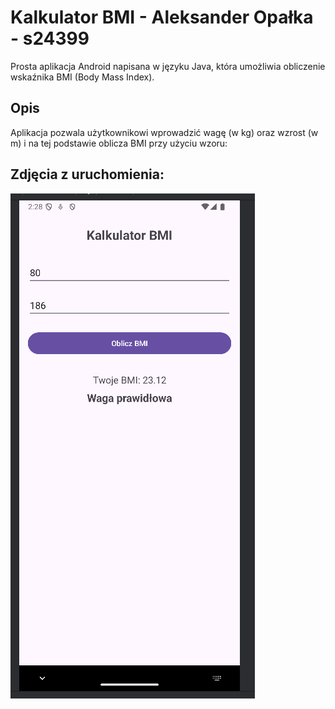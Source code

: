 # Kalkulator BMI - Aleksander Opałka - s24399

Prosta aplikacja Android napisana w języku Java, która umożliwia obliczenie wskaźnika BMI (Body Mass Index).

## Opis

Aplikacja pozwala użytkownikowi wprowadzić wagę (w kg) oraz wzrost (w m) i na tej podstawie oblicza BMI przy użyciu wzoru:

## Zdjęcia z uruchomienia:

![img.png](img.png)